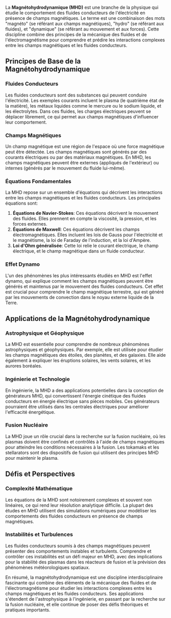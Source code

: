 La **Magnétohydrodynamique (MHD)** est une branche de la physique qui étudie le comportement des fluides conducteurs de l'électricité en présence de champs magnétiques. Le terme est une combinaison des mots "magnéto" (se référant aux champs magnétiques), "hydro" (se référant aux fluides), et "dynamique" (se référant au mouvement et aux forces). Cette discipline combine des principes de la mécanique des fluides et de l'électromagnétisme pour comprendre et prédire les interactions complexes entre les champs magnétiques et les fluides conducteurs.

## Principes de Base de la Magnétohydrodynamique

### Fluides Conducteurs
Les fluides conducteurs sont des substances qui peuvent conduire l'électricité. Les exemples courants incluent le plasma (le quatrième état de la matière), les métaux liquides comme le mercure ou le sodium liquide, et les électrolytes. Dans ces fluides, les charges électriques peuvent se déplacer librement, ce qui permet aux champs magnétiques d'influencer leur comportement.

### Champs Magnétiques
Un champ magnétique est une région de l'espace où une force magnétique peut être détectée. Les champs magnétiques sont générés par des courants électriques ou par des matériaux magnétiques. En MHD, les champs magnétiques peuvent être externes (appliqués de l'extérieur) ou internes (générés par le mouvement du fluide lui-même).

### Équations Fondamentales
La MHD repose sur un ensemble d'équations qui décrivent les interactions entre les champs magnétiques et les fluides conducteurs. Les principales équations sont:

1. **Équations de Navier-Stokes**: Ces équations décrivent le mouvement des fluides. Elles prennent en compte la viscosité, la pression, et les forces externes.
2. **Équations de Maxwell**: Ces équations décrivent les champs électromagnétiques. Elles incluent les lois de Gauss pour l'électricité et le magnétisme, la loi de Faraday de l'induction, et la loi d'Ampère.
3. **Loi d'Ohm généralisée**: Cette loi relie le courant électrique, le champ électrique, et le champ magnétique dans un fluide conducteur.

### Effet Dynamo
L'un des phénomènes les plus intéressants étudiés en MHD est l'effet dynamo, qui explique comment les champs magnétiques peuvent être générés et maintenus par le mouvement des fluides conducteurs. Cet effet est crucial pour comprendre le champ magnétique terrestre, qui est généré par les mouvements de convection dans le noyau externe liquide de la Terre.

## Applications de la Magnétohydrodynamique

### Astrophysique et Géophysique
La MHD est essentielle pour comprendre de nombreux phénomènes astrophysiques et géophysiques. Par exemple, elle est utilisée pour étudier les champs magnétiques des étoiles, des planètes, et des galaxies. Elle aide également à expliquer les éruptions solaires, les vents solaires, et les aurores boréales.

### Ingénierie et Technologie
En ingénierie, la MHD a des applications potentielles dans la conception de générateurs MHD, qui convertissent l'énergie cinétique des fluides conducteurs en énergie électrique sans pièces mobiles. Ces générateurs pourraient être utilisés dans les centrales électriques pour améliorer l'efficacité énergétique.

### Fusion Nucléaire
La MHD joue un rôle crucial dans la recherche sur la fusion nucléaire, où les plasmas doivent être confinés et contrôlés à l'aide de champs magnétiques pour atteindre les conditions nécessaires à la fusion. Les tokamaks et les stellarators sont des dispositifs de fusion qui utilisent des principes MHD pour maintenir le plasma.

## Défis et Perspectives

### Complexité Mathématique
Les équations de la MHD sont notoirement complexes et souvent non linéaires, ce qui rend leur résolution analytique difficile. La plupart des études en MHD utilisent des simulations numériques pour modéliser les comportements des fluides conducteurs en présence de champs magnétiques.

### Instabilités et Turbulences
Les fluides conducteurs soumis à des champs magnétiques peuvent présenter des comportements instables et turbulents. Comprendre et contrôler ces instabilités est un défi majeur en MHD, avec des implications pour la stabilité des plasmas dans les réacteurs de fusion et la prévision des phénomènes météorologiques spatiaux.

En résumé, la magnétohydrodynamique est une discipline interdisciplinaire fascinante qui combine des éléments de la mécanique des fluides et de l'électromagnétisme pour étudier les interactions complexes entre les champs magnétiques et les fluides conducteurs. Ses applications s'étendent de l'astrophysique à l'ingénierie, en passant par la recherche sur la fusion nucléaire, et elle continue de poser des défis théoriques et pratiques importants.